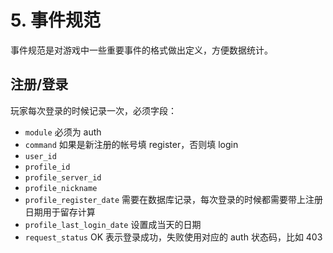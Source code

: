 # 5. 事件规范

事件规范是对游戏中一些重要事件的格式做出定义，方便数据统计。

## 注册/登录

玩家每次登录的时候记录一次，必须字段：

- `module` 必须为 auth
- `command` 如果是新注册的帐号填 register，否则填 login
- `user_id`
- `profile_id`
- `profile_server_id`
- `profile_nickname`
- `profile_register_date` 需要在数据库记录，每次登录的时候都需要带上注册日期用于留存计算
- `profile_last_login_date` 设置成当天的日期
- `request_status` OK 表示登录成功，失败使用对应的 auth 状态码，比如 403
